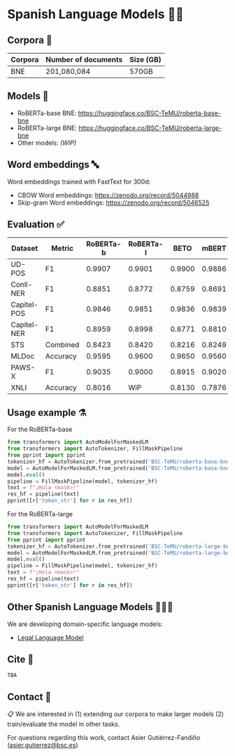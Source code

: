 # Spanish Language Models 💃🏻

## Corpora 📃

| Corpora | Number of documents | Size (GB) |
|---------|---------------------|-----------|
| BNE     |         201,080,084 |     570GB |

## Models 🤖
- RoBERTa-base BNE: https://huggingface.co/BSC-TeMU/roberta-base-bne
- RoBERTa-large BNE: https://huggingface.co/BSC-TeMU/roberta-large-bne 
- Other models: _(WIP)_

## Word embeddings 🔤
Word embeddings trained with FastText for 300d:
- CBOW Word embeddings: https://zenodo.org/record/5044988
- Skip-gram Word embeddings: https://zenodo.org/record/5046525

## Evaluation ✅
| Dataset     | Metric   | RoBERTa-b | RoBERTa-l | BETO   | mBERT  |
|-------------|----------|-----------|-----------|--------|--------|
| UD-POS      | F1       |    0.9907 |    0.9901 | 0.9900 | 0.9886 |
| Conll-NER   | F1       |    0.8851 |    0.8772 | 0.8759 | 0.8691 |
| Capitel-POS | F1       |    0.9846 |    0.9851 | 0.9836 | 0.9839 |
| Capitel-NER | F1       |    0.8959 |    0.8998 | 0.8771 | 0.8810 |
| STS         | Combined |    0.8423 |    0.8420 | 0.8216 | 0.8249 |
| MLDoc       | Accuracy |    0.9595 |    0.9600 | 0.9650 | 0.9560 |
| PAWS-X      | F1       |    0.9035 |    0.9000 | 0.8915 | 0.9020 |
| XNLI        | Accuracy |    0.8016 |       WiP | 0.8130 | 0.7876 |

## Usage example ⚗️
For the RoBERTa-base
```python
from transformers import AutoModelForMaskedLM
from transformers import AutoTokenizer, FillMaskPipeline
from pprint import pprint
tokenizer_hf = AutoTokenizer.from_pretrained('BSC-TeMU/roberta-base-bne')
model = AutoModelForMaskedLM.from_pretrained('BSC-TeMU/roberta-base-bne')
model.eval()
pipeline = FillMaskPipeline(model, tokenizer_hf)
text = f"¡Hola <mask>!"
res_hf = pipeline(text)
pprint([r['token_str'] for r in res_hf])
```

For the RoBERTa-large
```python
from transformers import AutoModelForMaskedLM
from transformers import AutoTokenizer, FillMaskPipeline
from pprint import pprint
tokenizer_hf = AutoTokenizer.from_pretrained('BSC-TeMU/roberta-large-bne')
model = AutoModelForMaskedLM.from_pretrained('BSC-TeMU/roberta-large-bne')
model.eval()
pipeline = FillMaskPipeline(model, tokenizer_hf)
text = f"¡Hola <mask>!"
res_hf = pipeline(text)
pprint([r['token_str'] for r in res_hf])
```

## Other Spanish Language Models 👩‍👧‍👦
We are developing domain-specific language models:

- [Legal Language Model](https://github.com/PlanTL-SANIDAD/lm-legal-es)

## Cite 📣
```
TBA
```

## Contact 📧
📋 We are interested in (1) extending our corpora to make larger models (2) train/evaluate the model in other tasks.

For questions regarding this work, contact Asier Gutiérrez-Fandiño (asier.gutierrez@bsc.es)